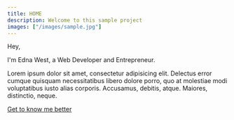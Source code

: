 ```yaml
---
title: HOME
description: Welcome to this sample project
images: ["/images/sample.jpg"]
---
```


Hey,

I'm Edna West, a Web Developer and Entrepreneur.

Lorem ipsum dolor sit amet, consectetur adipisicing elit. Delectus error cumque quisquam necessitatibus libero dolore porro, quo at molestiae modi voluptatibus iusto alias corporis. Accusamus, debitis, atque. Maiores, distinctio, neque.

[Get to know me better](/about "Get to know me better")